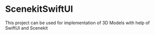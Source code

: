 # ScenekitSwiftUI
This project can be used for implementation of 3D Models with help of SwiftUI and Scenekit
